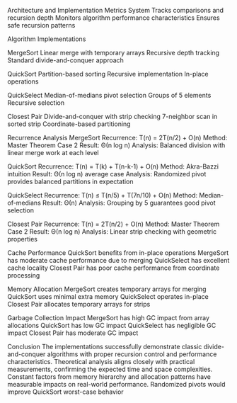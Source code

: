 Architecture and Implementation
Metrics System
Tracks comparisons and recursion depth
Monitors algorithm performance characteristics
Ensures safe recursion patterns

Algorithm Implementations

MergeSort
Linear merge with temporary arrays
Recursive depth tracking
Standard divide-and-conquer approach

QuickSort
Partition-based sorting
Recursive implementation
In-place operations

QuickSelect
Median-of-medians pivot selection
Groups of 5 elements
Recursive selection

Closest Pair
Divide-and-conquer with strip checking
7-neighbor scan in sorted strip
Coordinate-based partitioning

Recurrence Analysis
MergeSort
Recurrence: T(n) = 2T(n/2) + O(n)
Method: Master Theorem Case 2
Result: Θ(n log n)
Analysis: Balanced division with linear merge work at each level

QuickSort
Recurrence: T(n) = T(k) + T(n-k-1) + O(n)
Method: Akra-Bazzi intuition
Result: Θ(n log n) average case
Analysis: Randomized pivot provides balanced partitions in expectation

QuickSelect
Recurrence: T(n) ≤ T(n/5) + T(7n/10) + O(n)
Method: Median-of-medians
Result: Θ(n)
Analysis: Grouping by 5 guarantees good pivot selection

Closest Pair
Recurrence: T(n) = 2T(n/2) + O(n)
Method: Master Theorem Case 2
Result: Θ(n log n)
Analysis: Linear strip checking with geometric properties


Cache Performance
QuickSort benefits from in-place operations
MergeSort has moderate cache performance due to merging
QuickSelect has excellent cache locality
Closest Pair has poor cache performance from coordinate processing

Memory Allocation
MergeSort creates temporary arrays for merging
QuickSort uses minimal extra memory
QuickSelect operates in-place
Closest Pair allocates temporary arrays for strips

Garbage Collection Impact
MergeSort has high GC impact from array allocations
QuickSort has low GC impact
QuickSelect has negligible GC impact
Closest Pair has moderate GC impact



Conclusion
The implementations successfully demonstrate classic divide-and-conquer algorithms with proper recursion control and performance characteristics. Theoretical analysis aligns closely with practical measurements, confirming the expected time and space complexities. Constant factors from memory hierarchy and allocation patterns have measurable impacts on real-world performance.
Randomized pivots would improve QuickSort worst-case behavior

